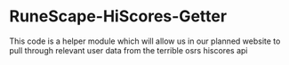 # RuneScape-HiScores-Getter
This code is a helper module which will allow us in our planned website to pull through relevant user data from the terrible osrs hiscores api 
